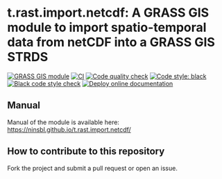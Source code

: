 # t.rast.import.netcdf: A GRASS GIS module to import spatio-temporal data from netCDF into a GRASS GIS STRDS

[![GRASS GIS module](https://img.shields.io/badge/GRASS%20GIS-module-%23009000)](https://grass.osgeo.org/)
[![CI](https://github.com/ninsbl/t.rast.import.netcdf/workflows/CI/badge.svg)](https://github.com/ninsbl/t.rast.import.netcdf/actions?query=workflow%3A%22CI%22)
[![Code quality check](https://github.com/ninsbl/t.rast.import.netcdf/workflows/Python%20Flake8%20Code%20Quality/badge.svg)](https://github.com/ninsbl/t.rast.import.netcdf/actions?query=workflow%3A%22Python%20Flake8%20Code%20Quality%22)
[![Code style: black](https://img.shields.io/badge/code%20style-black-000000.svg)](https://github.com/psf/black)
[![Black code style check](https://github.com/ninsbl/t.rast.import.netcdf/workflows/Python%20Black%20Formatting/badge.svg)](https://github.com/ninsbl/t.rast.import.netcdf/actions?query=workflow%3A%22Python%20Black%20Formatting%22)
[![Deploy online documentation](https://github.com/ninsbl/t.rast.import.netcdf/workflows/Deploy%20online%20documentation/badge.svg)](https://github.com/ninsbl/t.rast.import.netcdf/actions?query=workflow%3A%22Deploy%20online%20documentation%22)

## Manual
Manual of the module is available here:
https://ninsbl.github.io/t.rast.import.netcdf/

## How to contribute to this repository
Fork the project and submit a pull request or open an issue.
